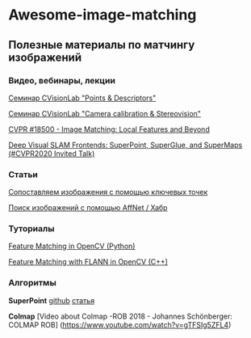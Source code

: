 # Awesome-image-matching

## Полезные материалы по матчингу изображений

### Видео, вебинары, лекции

[Семинар CVisionLab "Points & Descriptors"](https://www.youtube.com/watch?v=xyM-ebZ4T-Y)

[Семинар CVisionLab "Camera calibration & Stereovision"](https://www.youtube.com/watch?v=L2tp-EaUxhQ&list=PLCJnBa1d4DxI3kKiFV6JH_8el05f8CYO6&index=13)

[CVPR #18500 - Image Matching: Local Features and Beyond](https://www.youtube.com/watch?v=9JpGjpITiDM)

[Deep Visual SLAM Frontends: SuperPoint, SuperGlue, and SuperMaps (#CVPR2020 Invited Talk)](https://www.youtube.com/watch?v=u7Yo5EtOATQ&t=855s)

### Статьи

[Сопоставляем изображения с помощью ключевых точек](https://deepschool-pro.notion.site/96ea7f72daa64c948baeec3b4ccc72f1)

[]()

[Поиск изображений с помощью AffNet / Хабр](https://habr.com/ru/articles/535162/)


### Туториалы

[Feature Matching in OpenCV (Python)](https://docs.opencv.org/3.4/dc/dc3/tutorial_py_matcher.html)

[Feature Matching with FLANN in OpenCV (C++)](https://docs.opencv.org/3.4/d5/d6f/tutorial_feature_flann_matcher.html)

### Алгоритмы

**SuperPoint**
[github](https://github.com/rpautrat/SuperPoint)
[статья](https://arxiv.org/abs/1712.07629)

**Colmap**
[Video about Colmap -ROB 2018 - Johannes Schönberger: COLMAP ROB]
(https://www.youtube.com/watch?v=gTFSIg5ZFL4)
